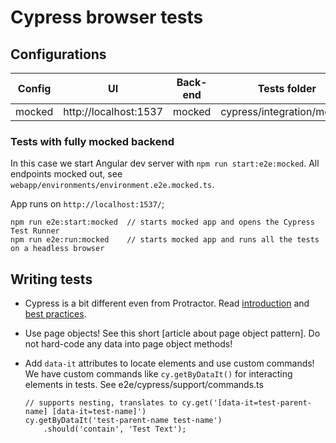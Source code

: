 # Cypress browser tests

## Configurations

| Config      | UI                    | Back-end   | Tests folder                    | Reporter |
| ----------- |-----------------------| ---------- | ------------------------------- | -------- |
| mocked      | http://localhost:1537 | mocked     | cypress/integration/mocked      | standard |


### Tests with fully mocked backend

In this case we start Angular dev server with `npm run start:e2e:mocked`.
All endpoints mocked out, see `webapp/environments/environment.e2e.mocked.ts`.

App runs on `http://localhost:1537/`;

    npm run e2e:start:mocked  // starts mocked app and opens the Cypress Test Runner
    npm run e2e:run:mocked    // starts mocked app and runs all the tests on a headless browser

## Writing tests

-   Cypress is a bit different even from Protractor.
    Read [introduction] and [best practices].

-   Use page objects! See this short [article about page object pattern]. Do not hard-code any data into page object methods!

-   Add `data-it` attributes to locate elements and use custom commands!
    We have custom commands like `cy.getByDataIt()` for interacting elements in tests.
    See e2e/cypress/support/commands.ts

        // supports nesting, translates to cy.get('[data-it=test-parent-name] [data-it=test-name]')
        cy.getByDataIt('test-parent-name test-name')
            .should('contain', 'Test Text');

[introduction]: https://docs.cypress.io/guides/core-concepts/introduction-to-cypress.html#Cypress-Can-Be-Simple-Sometimes
[best practices]: https://docs.cypress.io/guides/references/best-practices.html
[article about page objects]: https://medium.com/reactbrasil/deep-diving-pageobject-pattern-and-using-it-with-cypress-e60b9d7d0d91
